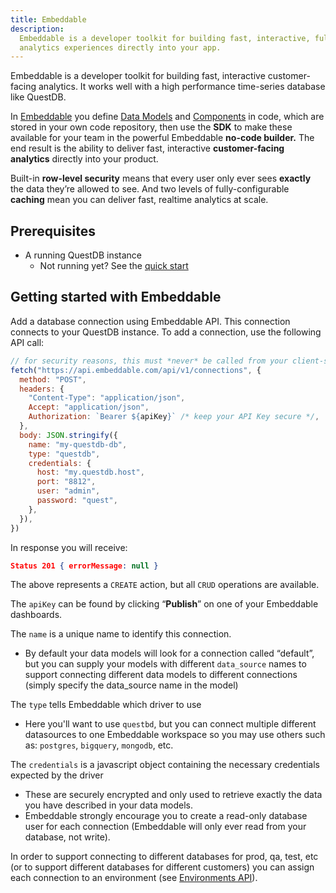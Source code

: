 ```yaml
---
title: Embeddable
description:
  Embeddable is a developer toolkit for building fast, interactive, fully-custom
  analytics experiences directly into your app.
---
```


Embeddable is a developer toolkit for building fast, interactive customer-facing
analytics. It works well with a high performance time-series database like
QuestDB.

In [Embeddable](https://embeddable.com/) you define
[Data Models](https://trevorio.notion.site/Data-modeling-35637bbbc01046a1bc47715456bfa1d8)
and
[Components](https://trevorio.notion.site/Using-components-761f52ac2d0743b488371088a1024e49)
in code, which are stored in your own code repository, then use the **SDK** to make these
available for your team in the powerful Embeddable **no-code builder.** The end
result is the ability to deliver fast, interactive **customer-facing analytics**
directly into your product.

Built-in **row-level security** means that every user only ever sees **exactly**
the data they’re allowed to see. And two levels of fully-configurable
**caching** mean you can deliver fast, realtime analytics at scale.

## Prerequisites

- A running QuestDB instance
  - Not running yet? See the [quick start](/docs/quick-start/)

## Getting started with Embeddable

Add a database connection using Embeddable API. This connection connects to your
QuestDB instance. To add a connection, use the following API call:

```javascript
// for security reasons, this must *never* be called from your client-side
fetch("https://api.embeddable.com/api/v1/connections", {
  method: "POST",
  headers: {
    "Content-Type": "application/json",
    Accept: "application/json",
    Authorization: `Bearer ${apiKey}` /* keep your API Key secure */,
  },
  body: JSON.stringify({
    name: "my-questdb-db",
    type: "questdb",
    credentials: {
      host: "my.questdb.host",
      port: "8812",
      user: "admin",
      password: "quest",
    },
  }),
})
```

In response you will receive:

```json
Status 201 { errorMessage: null }
```

The above represents a `CREATE` action, but all `CRUD` operations are available.

The `apiKey` can be found by clicking “**Publish**” on one of your Embeddable
dashboards.

The `name` is a unique name to identify this connection.

- By default your data models will look for a connection called “default”, but you can supply your models with different `data_source` names to support connecting different data models to different connections (simply specify the data_source name in the model)

The `type` tells Embeddable which driver to use

- Here you'll want to use `questbd`, but you can connect multiple different datasources to one Embeddable workspace so you may use others such as: `postgres`, `bigquery`, `mongodb`, etc.

The `credentials` is a javascript object containing the necessary credentials expected by the driver
- These are securely encrypted and only used to retrieve exactly the data you have described in your data models.
- Embeddable strongly encourage you to create a read-only database user for each connection (Embeddable will only ever read from your database, not write).

In order to support connecting to different databases for prod, qa, test, etc (or to support different databases for different customers) you can assign each connection to an environment (see [Environments API](https://www.notion.so/Environments-API-497169036b5148b38f7936aa75e62949?pvs=21)).
